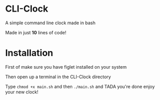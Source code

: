 # CLI-Clock
A simple command line clock made in bash

Made in just **10** lines of code!

# Installation
First of make sure you have figlet installed on your system

Then open up a terminal in the CLI-Clock directory

Type ```chmod +x main.sh``` and then ```./main.sh``` and TADA you're done enjoy your new clock!

